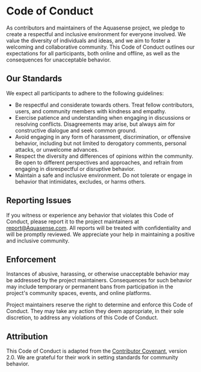 # Code of Conduct

As contributors and maintainers of the Aquasense project, we pledge to create a respectful and inclusive environment for everyone involved. We value the diversity of individuals and ideas, and we aim to foster a welcoming and collaborative community. This Code of Conduct outlines our expectations for all participants, both online and offline, as well as the consequences for unacceptable behavior.

## Our Standards

We expect all participants to adhere to the following guidelines:

* Be respectful and considerate towards others. Treat fellow contributors, users, and community members with kindness and empathy.
* Exercise patience and understanding when engaging in discussions or resolving conflicts. Disagreements may arise, but always aim for constructive dialogue and seek common ground.
* Avoid engaging in any form of harassment, discrimination, or offensive behavior, including but not limited to derogatory comments, personal attacks, or unwelcome advances.
* Respect the diversity and differences of opinions within the community. Be open to different perspectives and approaches, and refrain from engaging in disrespectful or disruptive behavior.
* Maintain a safe and inclusive environment. Do not tolerate or engage in behavior that intimidates, excludes, or harms others.

## Reporting Issues

If you witness or experience any behavior that violates this Code of Conduct, please report it to the project maintainers at [report@Aquasense.com](mailto:jackwebdev@gmail.com). All reports will be treated with confidentiality and will be promptly reviewed. We appreciate your help in maintaining a positive and inclusive community.

## Enforcement

Instances of abusive, harassing, or otherwise unacceptable behavior may be addressed by the project maintainers. Consequences for such behavior may include temporary or permanent bans from participation in the project's community spaces, events, and online platforms.

Project maintainers reserve the right to determine and enforce this Code of Conduct. They may take any action they deem appropriate, in their sole discretion, to address any violations of this Code of Conduct.

## Attribution

This Code of Conduct is adapted from the [Contributor Covenant](https://www.contributor-covenant.org/version/2/0/code_of_conduct.html), version 2.0. We are grateful for their work in setting standards for community behavior.
